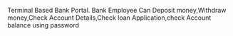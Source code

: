 Terminal Based Bank Portal. Bank Employee Can Deposit money,Withdraw money,Check Account
Details,Check loan Application,check Account balance using password
